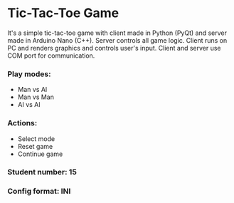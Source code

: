 # Tic-Tac-Toe Game
It's a simple tic-tac-toe game with client made in Python (PyQt) and server made in Arduino Nano (C++). Server controls all game logic. Client runs on PC and renders graphics and controls user's input. Client and server use COM port for communication.

### Play modes:
* Man vs AI
* Man vs Man
* AI vs AI

### Actions:
* Select mode
* Reset game
* Continue game

### Student number: 15
### Config format: INI